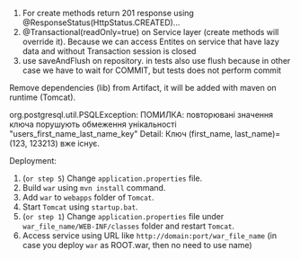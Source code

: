 1. For create methods return 201 response using @ResponseStatus(HttpStatus.CREATED)...
2. @Transactional(readOnly=true) on Service layer (create methods will override it). Because we can access Entites on service that have lazy data and without Transaction session is closed
3. use saveAndFlush on repository. in tests also use flush because in other case we have to wait for COMMIT, but tests does not perform commit

Remove dependencies (lib) from Artifact, it will be added with maven on runtime (Tomcat).

org.postgresql.util.PSQLException: ПОМИЛКА: повторювані значення ключа порушують обмеження унікальності "users_first_name_last_name_key"
Detail: Ключ (first_name, last_name)=(123, 123213) вже існує.


Deployment:
1. (`or step 5`) Change `application.properties` file.
2. Build `war` using `mvn install` command.
3. Add `war` to `webapps` folder of `Tomcat`.
4. Start `Tomcat` using `startup.bat`.
5. (`or step 1`) Change `application.properties` file under `war_file_name/WEB-INF/classes` folder and restart `Tomcat`.
6. Access service using URL like `http://domain:port/war_file_name` (in case you deploy `war` as ROOT.war, then no need to use name)